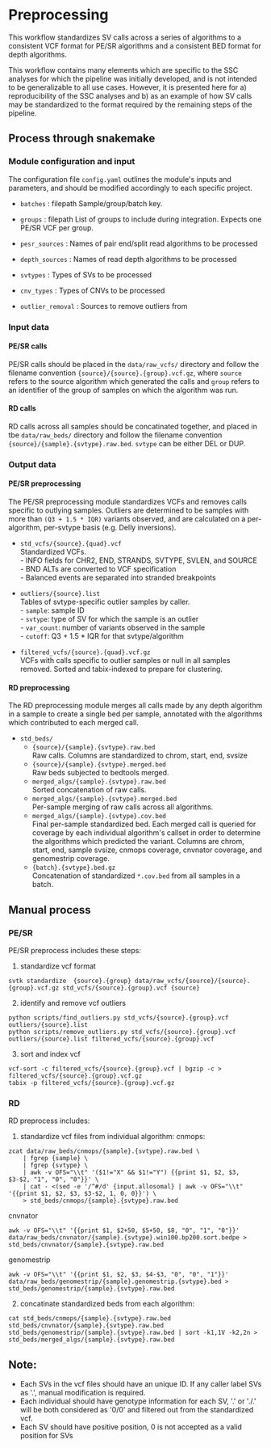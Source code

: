 # Preprocessing

This workflow standardizes SV calls across a series of algorithms to a
consistent VCF format for PE/SR algorithms and a consistent BED format for
depth algorithms.

This workflow contains many elements which are specific to the SSC analyses for
which the pipeline was initially developed, and is not intended to be
generalizable to all use cases. However, it is presented here for a)
reproducibility of the SSC analyses and b) as an example of how SV calls may be
standardized to the format required by the remaining steps of the pipeline.

## Process through snakemake
### Module configuration and input
The configuration file `config.yaml` outlines the module's inputs and parameters, and should be modified accordingly to each specific project. 

* `batches` : filepath
Sample/group/batch key.

* `groups` : filepath
List of groups to include during integration. Expects one PE/SR VCF per group.

* `pesr_sources` : 
Names of pair end/split read algorithms to be processed

* `depth_sources` :
Names of read depth algorithms to be processed

* `svtypes` :
Types of SVs to be processed

* `cnv_types` :
Types of CNVs to be processed

* `outlier_removal` :
Sources to remove outliers from 

### Input data

#### PE/SR calls
PE/SR calls should be placed in the `data/raw_vcfs/` directory and follow the
filename convention `{source}/{source}.{group}.vcf.gz`, where `source` refers to the
source algorithm which generated the calls and `group` refers to an identifier
of the group of samples on which the algorithm was run. 

#### RD calls
RD calls across all samples should be concatinated together, and placed in tbe `data/raw_beds/` directory and follow the
filename convention `{source}/{sample}.{svtype}.raw.bed`. `svtype` can be either DEL or DUP.

### Output data

#### PE/SR preprocessing
The PE/SR preprocessing module standardizes VCFs and removes calls specific to
outlying samples. Outliers are determined to be samples with more than 
`(Q3 + 1.5 * IQR)` variants observed, and are calculated on a per-algorithm,
per-svtype basis (e.g. Delly inversions).

* `std_vcfs/{source}.{quad}.vcf`  
    Standardized VCFs.  
        - INFO fields for CHR2, END, STRANDS, SVTYPE, SVLEN, and SOURCE    
        - BND ALTs are converted to VCF specification  
        - Balanced events are separated into stranded breakpoints  

* `outliers/{source}.list`  
    Tables of svtype-specific outlier samples by caller.  
        - `sample`: sample ID  
        - `svtype`: type of SV for which the sample is an outlier  
        - `var_count`: number of variants observed in the sample  
        - `cutoff`: Q3 + 1.5 * IQR for that svtype/algorithm  

* `filtered_vcfs/{source}.{quad}.vcf.gz`  
    VCFs with calls specific to outlier samples or null in all samples removed.
    Sorted and tabix-indexed to prepare for clustering.

#### RD preprocessing
The RD preprocessing module merges all calls made by any depth algorithm in a 
sample to create a single bed per sample, annotated with the algorithms which
contributed to each merged call.

* `std_beds/`
    * `{source}/{sample}.{svtype}.raw.bed`  
        Raw calls. Columns are standardized to chrom, start, end, svsize
    * `{source}/{sample}.{svtype}.merged.bed`  
        Raw beds subjected to bedtools merged.
    * `merged_algs/{sample}.{svtype}.raw.bed`  
        Sorted concatenation of raw calls.
    * `merged_algs/{sample}.{svtype}.merged.bed`  
        Per-sample merging of raw calls across all algorithms.
    * `merged_algs/{sample}.{svtype}.cov.bed`  
        Final per-sample standardized bed. Each merged call is queried for
        coverage by each individual algorithm's callset in order to determine 
        the algorithms which predicted the variant.  Columns are chrom, start, 
        end, sample svsize, cnmops coverage, cnvnator coverage, and genomestrip 
        coverage. 
    * `{batch}.{svtype}.bed.gz`  
        Concatenation of standardized `*.cov.bed` from all samples in a batch.

## Manual process
### PE/SR
PE/SR preprocess includes these steps: 
1. standardize vcf format
```
svtk standardize  {source}.{group} data/raw_vcfs/{source}/{source}.{group}.vcf.gz std_vcfs/{source}.{group}.vcf {source}
```
2. identify and remove vcf outliers  
```
python scripts/find_outliers.py std_vcfs/{source}.{group}.vcf outliers/{source}.list
python scripts/remove_outliers.py std_vcfs/{source}.{group}.vcf outliers/{source}.list filtered_vcfs/{source}.{group}.vcf
```
3. sort and index vcf
```
vcf-sort -c filtered_vcfs/{source}.{group}.vcf | bgzip -c > filtered_vcfs/{source}.{group}.vcf.gz
tabix -p filtered_vcfs/{source}.{group}.vcf.gz
```
### RD
RD preprocess includes:
1. standardize vcf files from individual algorithm:
cnmops:
```
zcat data/raw_beds/cnmops/{sample}.{svtype}.raw.bed \
	| fgrep {sample} \
	| fgrep {svtype} \
	| awk -v OFS="\\t" '($1!="X" && $1!="Y") {{print $1, $2, $3, $3-$2, "1", "0", "0"}}' \
	| cat - <(sed -e '/^#/d' {input.allosomal} | awk -v OFS="\\t" '{{print $1, $2, $3, $3-$2, 1, 0, 0}}') \
	> std_beds/cnmops/{sample}.{svtype}.raw.bed
```
cnvnator
```
awk -v OFS="\\t" '{{print $1, $2+50, $5+50, $8, "0", "1", "0"}}'  data/raw_beds/cnvnator/{sample}.{svtype}.win100.bp200.sort.bedpe > std_beds/cnvnator/{sample}.{svtype}.raw.bed
```
genomestrip
```
awk -v OFS="\\t" '{{print $1, $2, $3, $4-$3, "0", "0", "1"}}' data/raw_beds/genomestrip/{sample}.genomestrip.{svtype}.bed > std_beds/genomestrip/{sample}.{svtype}.raw.bed
```
2. concatinate standardized beds from each algorithm:
```
cat std_beds/cnmops/{sample}.{svtype}.raw.bed std_beds/cnvnator/{sample}.{svtype}.raw.bed std_beds/genomestrip/{sample}.{svtype}.raw.bed | sort -k1,1V -k2,2n > std_beds/merged_algs/{sample}.{svtype}.raw.bed
```

## Note:
* Each SVs in the vcf files should have an unique ID. If any caller label SVs as '.', manual modification is required.
* Each individual should have genotype information for each SV, '.' or './.' will be both considered as '0/0' and filtered out from the standardized vcf.
* Each SV should have positive position, 0 is not accepted as a valid position for SVs


